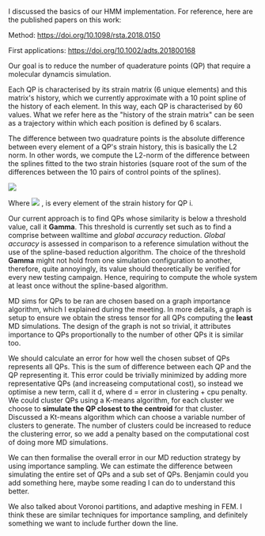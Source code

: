 I discussed the basics of our HMM implementation. 
For reference, here are the published papers on this work:

Method:
https://doi.org/10.1098/rsta.2018.0150

First applications:
https://doi.org/10.1002/adts.201800168

Our goal is to reduce the number of quaderature points (QP) that require a molecular dynamcis simulation.

Each QP is characterised by its strain matrix (6 unique elements) and this matrix's history, which we currently approximate with a 10 point spline of the history of each element. In this way, each QP is characterised by 60 values. What we refer here as the "history of the strain matrix" can be seen as a trajectory within which each position is defined by 6 scalars.

The difference between two quadrature points is the absolute difference between every element of a QP's strain history, this is basically the L2 norm. In other words, we compute the L2-norm of the difference between the splines fitted to the two strain histories (square root of the sum of the differences between the 10 pairs of control points of the splines).

<img src="https://render.githubusercontent.com/render/math?math=\rm{Difference} = | \epsilon_{.,.,t}^i - \epsilon_{.,.,t}^j |">

Where <img src="https://render.githubusercontent.com/render/math?math=\epsilon_{.,.,t}^i"> , is every element of the strain history for QP i. 

Our current approach is to find QPs whose similarity is below a threshold value, call it **Gamma**. This threshold is currently set such as to find a comprise between walltime and *global accuracy* reduction. *Global accuracy* is assessed in comparison to a reference simulation without the use of the spline-based reduction algorithm. The choice of the threshold **Gamma** might not hold from one simulation configuration to another, therefore, quite annoyingly, its value should theoretically be verified for every new testing campaign. Hence, requiring to compute the whole system at least once without the spline-based algorithm.

MD sims for QPs to be ran are chosen based on a graph importance algorithm, which I explained during the meeting. In more details, a graph is setup to ensure we obtain the stress tensor for all QPs computing the **least** MD simulations. The design of the graph is not so trivial, it attributes importance to QPs proportionally to the number of other QPs it is similar too.

We should calculate an error for how well the chosen subset of QPs represents all QPs. 
This is the sum of difference between each QP and the QP representing it.
This error could be trivially minimized by adding more representative QPs (and increaseing computational cost), 
so instead we optimise a new term, call it d, where d = error in clustering + cpu penalty.
We could cluster QPs using a K-means algorithm, for each cluster we choose to **simulate the QP closest to the centroid** for that cluster.
Discussed a Kt-means algorithm which can choose a variable number of clusters to generate. 
The number of clusters could be increased to reduce the clustering error, so we add a penalty based on the computational cost of doing more MD simulations.

We can then formalise the overall error in our MD reduction strategy by using importance sampling. 
We can estimate the difference between simulating the entire set of QPs and a sub set of QPs. 
Benjamin could you add something here, maybe some reading I can do to understand this better.

We also talked about Voronoi partitions, and adaptive meshing in FEM. 
I think these are similar techniques for importance sampling, and definitely something we want to include further down the line.
